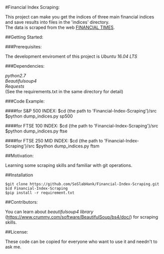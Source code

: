 #Financial Index Scraping:

This project can make you get the indices of three main financial indices and save results into files in the 'indices' directory.  
The data is scraped from the web [FINANCIAL TIMES](https://markets.ft.com/data/). 

##Getting Started:

###Prerequisites:

The development enviroment of this project is *Ubuntu 16.04 LTS*

###Dependencies:

*python2.7*  
*Beautifulsoup4*  
*Requests*  
(See the requirements.txt in the same directory for detail)

###Code Example:

####for S&P 500 INDEX:
    $cd {the path to 'Financial-Index-Scraping'}/src
    $python dump_indices.py sp500

####for FTSE 100 INDEX:
    $cd {the path to 'Financial-Index-Scraping'}/src
    $python dump_indices.py ftse

####for FTSE 250 MID INDEX:
    $cd {the path to 'Financial-Index-Scraping'}/src
    $python dump_indices.py ftsm

##Motivation:

Learning some scraping skills and familiar with git operations.

##Installation

    $git clone https://github.com/SoSlabHank/Financial-Index-Scraping.git
    $cd Financial-Index-Scraping
    $pip install -r requirement.txt

##Contributors:

You can learn about *beautifulsoup4 library* (https://www.crummy.com/software/BeautifulSoup/bs4/doc/) for scraping skills.

##License:

These code can be copied for everyone who want to use it and needn't to ask me.

